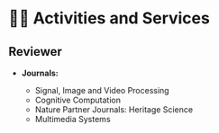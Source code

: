 # 🧑‍💻 Activities and Services


## Reviewer


- **Journals:**

  - Signal, Image and Video Processing
  - Cognitive Computation
  - Nature Partner Journals: Heritage Science
  - Multimedia Systems

